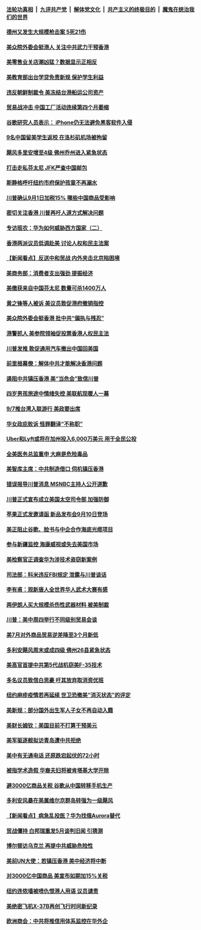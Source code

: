 ####  [法轮功真相](../../../../basic/blob/master/README.md?t=09010513) &nbsp;|&nbsp; [九评共产党](../../../../9ping.md/blob/master/README.md?t=09010513) &nbsp;|&nbsp; [解体党文化](../../../../jtdwh.md/blob/master/README.md?t=09010513)  &nbsp;|&nbsp; [共产主义的终极目的](../../../../gczydzjmd.md/blob/master/README.md?t=09010513) &nbsp;|&nbsp; [魔鬼在统治我们的世界](../../../../mgztzwmdsj.md/blob/master/README.md?t=09010513) 

#### [德州又发生大规模枪击案 5死21伤](../pages/nsc412/n11491112.md?t=09010513) 

#### [美众院外委会挺港人 关注中共武力干预香港](../pages/nsc412/n11491048.md?t=09010513) 

#### [美零售业关店潮凶猛？数据显示正相反](../pages/nsc412/n11490743.md?t=09010513) 

#### [美教育部出台学贷免责新规 保护学生利益](../pages/nsc412/n11490654.md?t=09010513) 

#### [违反朝鲜制裁令 美冻结台港船运公司资产](../pages/nsc412/n11490618.md?t=09010513) 

#### [贸易战冲击 中国工厂活动连续第四个月萎缩](../pages/nsc412/n11490541.md?t=09010513) 

#### [谷歌研究人员表示： iPhone仍无法避免黑客软件入侵](../pages/nsc412/n11490425.md?t=09010513) 

#### [9名中国留美学生返校 在洛杉矶机场被拘留](../pages/nsc412/n11490124.md?t=09010513) 

#### [飓风多里安增至4级 佛州乔州进入紧急状态](../pages/nsc412/n11489953.md?t=09010513) 

#### [打击走私芬太尼  JFK严查中国邮包](../pages/nsc412/n11489608.md?t=09010513) 

#### [斯静格呼吁纽约市府保护孩童不再溺水](../pages/nsc412/n11489605.md?t=09010513) 

#### [川普确认9月1日加税15% 哪些中国商品受影响](../pages/nsc412/n11484656.md?t=09010513) 

#### [密切关注香港 川普再吁人道方式解决问题](../pages/nsc412/n11489415.md?t=09010513) 

#### [专访班农：华为如何威胁西方国家（二）](../pages/nsc412/n11489090.md?t=09010513) 

#### [香港两派议员低调赴美 讨论人权和民主法案](../pages/nsc412/n11488908.md?t=09010513) 

#### [【新闻看点】反送中和贸战 内外夹击北京陷困境](../pages/nsc412/n11488541.md?t=09010513) 

#### [美商务部：消费者支出强劲 提振经济](../pages/nsc412/n11489061.md?t=09010513) 

#### [美缴获来自中国芬太尼 数量可杀1400万人](../pages/nsc412/n11488988.md?t=09010513) 

#### [黄之锋等人被诉 美议员敦促港府撤销指控](../pages/nsc412/n11488992.md?t=09010513) 

#### [美众院外委会挺香港 批中共“偏执与残忍”](../pages/nsc412/n11488875.md?t=09010513) 

#### [港警抓人 美参院领袖促投票香港人权民主法](../pages/nsc412/n11488811.md?t=09010513) 

#### [川普发推 敦促通用汽车撤出中国回美国](../pages/nsc412/n11488800.md?t=09010513) 

#### [前里根幕僚：解体中共才能解决香港问题](../pages/nsc412/n11487406.md?t=09010513) 

#### [遏阻中共镇压香港 美“当危会”致信川普](../pages/nsc412/n11488698.md?t=09010513) 

#### [四岁男孩旅途中情绪失控 美联航现暖人一幕](../pages/nsc412/n11488225.md?t=09010513) 

#### [9/7推台湾入联游行  美政要出席](../pages/nsc412/n11487251.md?t=09010513) 

#### [华女政庇败诉 怪罪翻译“不称职”](../pages/nsc412/n11487188.md?t=09010513) 

#### [Uber和Lyft或将在加州投入6,000万美元  用于全民公投](../pages/nsc412/n11487364.md?t=09010513) 

#### [全美医务总监重申  大麻是危险毒品](../pages/nsc412/n11487360.md?t=09010513) 

#### [美智库主席：中共制造借口 伺机镇压香港](../pages/nsc412/n11487219.md?t=09010513) 

#### [错误报导川普消息 MSNBC主持人公开道歉](../pages/nsc412/n11486950.md?t=09010513) 

#### [川普正式宣布成立美国太空司令部 加强防御](../pages/nsc412/n11486823.md?t=09010513) 

#### [苹果正式发邀请函 新品发布会9月10日登场](../pages/nsc412/n11486779.md?t=09010513) 

#### [美正阻止谷歌、脸书与中企合作海底光缆项目](../pages/nsc412/n11486613.md?t=09010513) 

#### [参与新疆监控 海康威视或失去美国市场](../pages/nsc412/n11486359.md?t=09010513) 

#### [美检察官正调查华为涉技术盗窃新案例](../pages/nsc412/n11486447.md?t=09010513) 

#### [司法部：科米违反FBI规定 泄露与川普谈话](../pages/nsc412/n11486297.md?t=09010513) 

#### [李有甫：观新唐人全世界华人武术大赛有感](../pages/nsc412/n11486233.md?t=09010513) 

#### [两伊朗人买大规模杀伤性武器材料 被美制裁](../pages/nsc412/n11486109.md?t=09010513) 

#### [川普：美中周四举行不同级别贸易会谈](../pages/nsc412/n11486192.md?t=09010513) 

#### [美7月对外商品贸易逆差降至3个月新低](../pages/nsc412/n11485789.md?t=09010513) 

#### [多利安飓风周末或成四级 佛州26县紧急状态](../pages/nsc412/n11485940.md?t=09010513) 

#### [美高官首提中共第5代战机窃美F-35技术](../pages/nsc412/n11485603.md?t=09010513) 

#### [多名议员致信白思豪 吁其放弃取消资优班](../pages/nsc412/n11484848.md?t=09010513) 

#### [纽约麻疹疫情若再延续 世卫恐撤美“消灭状态”的评定](../pages/nsc412/n11484845.md?t=09010513) 

#### [美新规：部分国外出生军人子女不再自动入籍](../pages/nsc412/n11485258.md?t=09010513) 

#### [美财长姆钦：美国目前不打算干预美元](../pages/nsc412/n11485336.md?t=09010513) 

#### [美军驱逐舰拟访青岛遭中共拒绝](../pages/nsc412/n11485263.md?t=09010513) 

#### [美中有无通电话 还原跌宕起伏的72小时](../pages/nsc412/n11484304.md?t=09010513) 

#### [被指学术造假 华裔夫妇将被肯塔基大学开除](../pages/nsc412/n11484371.md?t=09010513) 

#### [避3000亿商品关税 谷歌从中国转移手机生产](../pages/nsc412/n11483996.md?t=09010513) 

#### [多利安风暴在美属维尔京群岛转强为一级飓风](../pages/nsc412/n11484156.md?t=09010513) 

#### [【新闻看点】病急乱投医？华为找俄Aurora替代](../pages/nsc412/n11483691.md?t=09010513) 

#### [贸战僵持 白邦瑞重发5月谈判旧闻 引猜测](../pages/nsc412/n11483759.md?t=09010513) 

#### [博尔顿访乌克兰 再提中共威胁危险性](../pages/nsc412/n11483700.md?t=09010513) 

#### [美前UN大使：若镇压香港 美中经济将中断](../pages/nsc412/n11483838.md?t=09010513) 

#### [对3000亿中国商品 美宣布如期加15%关税](../pages/nsc412/n11483791.md?t=09010513) 

#### [纽约连侬墙被喷仇恨港人用语 议员谴责](../pages/nsc412/n11482420.md?t=09010513) 

#### [美绝密飞机X-37B再创飞行时间新纪录](../pages/nsc412/n11483406.md?t=09010513) 

#### [欧洲商会：中共将推信用体系监控在华外企](../pages/nsc412/n11482871.md?t=09010513) 

